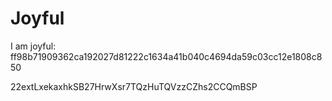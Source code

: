 # Joyful

I am joyful: ff98b71909362ca192027d81222c1634a41b040c4694da59c03cc12e1808c850


22extLxekaxhkSB27HrwXsr7TQzHuTQVzzCZhs2CCQmBSP